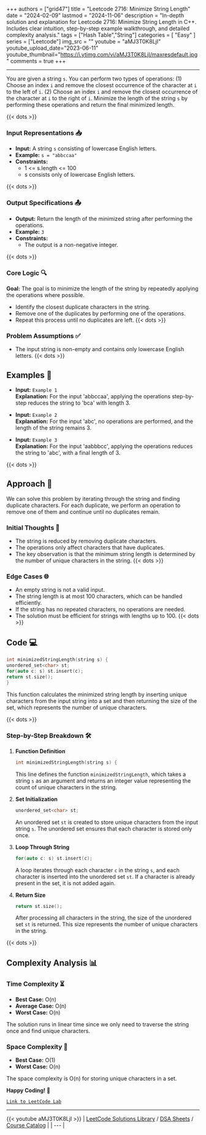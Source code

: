 
+++
authors = ["grid47"]
title = "Leetcode 2716: Minimize String Length"
date = "2024-02-09"
lastmod = "2024-11-06"
description = "In-depth solution and explanation for Leetcode 2716: Minimize String Length in C++. Includes clear intuition, step-by-step example walkthrough, and detailed complexity analysis."
tags = ["Hash Table","String"]
categories = [
    "Easy"
]
series = ["Leetcode"]
img_src = ""
youtube = "aMJ3T0K8LjI"
youtube_upload_date="2023-06-11"
youtube_thumbnail="https://i.ytimg.com/vi/aMJ3T0K8LjI/maxresdefault.jpg"
comments = true
+++



---
You are given a string `s`. You can perform two types of operations: (1) Choose an index `i` and remove the closest occurrence of the character at `i` to the left of `i`. (2) Choose an index `i` and remove the closest occurrence of the character at `i` to the right of `i`. Minimize the length of the string `s` by performing these operations and return the final minimized length.
<!--more-->
{{< dots >}}
### Input Representations 📥
- **Input:** A string `s` consisting of lowercase English letters.
- **Example:** `s = "abbccaa"`
- **Constraints:**
	- 1 <= s.length <= 100
	- s consists only of lowercase English letters.

{{< dots >}}
### Output Specifications 📤
- **Output:** Return the length of the minimized string after performing the operations.
- **Example:** `3`
- **Constraints:**
	- The output is a non-negative integer.

{{< dots >}}
### Core Logic 🔍
**Goal:** The goal is to minimize the length of the string by repeatedly applying the operations where possible.

- Identify the closest duplicate characters in the string.
- Remove one of the duplicates by performing one of the operations.
- Repeat this process until no duplicates are left.
{{< dots >}}
### Problem Assumptions ✅
- The input string is non-empty and contains only lowercase English letters.
{{< dots >}}
## Examples 🧩
- **Input:** `Example 1`  \
  **Explanation:** For the input 'abbccaa', applying the operations step-by-step reduces the string to 'bca' with length 3.

- **Input:** `Example 2`  \
  **Explanation:** For the input 'abc', no operations are performed, and the length of the string remains 3.

- **Input:** `Example 3`  \
  **Explanation:** For the input 'aabbbcc', applying the operations reduces the string to 'abc', with a final length of 3.

{{< dots >}}
## Approach 🚀
We can solve this problem by iterating through the string and finding duplicate characters. For each duplicate, we perform an operation to remove one of them and continue until no duplicates remain.

### Initial Thoughts 💭
- The string is reduced by removing duplicate characters.
- The operations only affect characters that have duplicates.
- The key observation is that the minimum string length is determined by the number of unique characters in the string.
{{< dots >}}
### Edge Cases 🌐
- An empty string is not a valid input.
- The string length is at most 100 characters, which can be handled efficiently.
- If the string has no repeated characters, no operations are needed.
- The solution must be efficient for strings with lengths up to 100.
{{< dots >}}
## Code 💻
```cpp
int minimizedStringLength(string s) {
unordered_set<char> st;
for(auto c: s) st.insert(c);
return st.size();
}
```

This function calculates the minimized string length by inserting unique characters from the input string into a set and then returning the size of the set, which represents the number of unique characters.

{{< dots >}}
### Step-by-Step Breakdown 🛠️
1. **Function Definition**
	```cpp
	int minimizedStringLength(string s) {
	```
	This line defines the function `minimizedStringLength`, which takes a string `s` as an argument and returns an integer value representing the count of unique characters in the string.

2. **Set Initialization**
	```cpp
	unordered_set<char> st;
	```
	An unordered set `st` is created to store unique characters from the input string `s`. The unordered set ensures that each character is stored only once.

3. **Loop Through String**
	```cpp
	for(auto c: s) st.insert(c);
	```
	A loop iterates through each character `c` in the string `s`, and each character is inserted into the unordered set `st`. If a character is already present in the set, it is not added again.

4. **Return Size**
	```cpp
	return st.size();
	```
	After processing all characters in the string, the size of the unordered set `st` is returned. This size represents the number of unique characters in the string.

{{< dots >}}
## Complexity Analysis 📊
### Time Complexity ⏳
- **Best Case:** O(n)
- **Average Case:** O(n)
- **Worst Case:** O(n)

The solution runs in linear time since we only need to traverse the string once and find unique characters.

### Space Complexity 💾
- **Best Case:** O(1)
- **Worst Case:** O(n)

The space complexity is O(n) for storing unique characters in a set.

**Happy Coding! 🎉**


[`Link to LeetCode Lab`](https://leetcode.com/problems/minimize-string-length/description/)

---
{{< youtube aMJ3T0K8LjI >}}
| [LeetCode Solutions Library](https://grid47.xyz/leetcode/) / [DSA Sheets](https://grid47.xyz/sheets/) / [Course Catalog](https://grid47.xyz/courses/) |
| --- |
